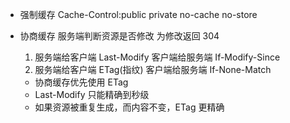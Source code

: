 - 强制缓存
  Cache-Control:public private no-cache no-store
- 协商缓存
  服务端判断资源是否修改
  为修改返回 304

  1. 服务端给客户端 Last-Modify 客户端给服务端 If-Modify-Since
  2. 服务端给客户端 ETag(指纹) 客户端给服务端 If-None-Match

  - 协商缓存优先使用 ETag
  - Last-Modify 只能精确到秒级
  - 如果资源被重复生成，而内容不变，ETag 更精确
